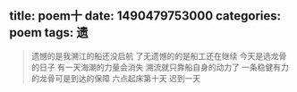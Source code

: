 title: poem十
date: 1490479753000
categories: poem
tags: 遗
---
> 遗憾的是我溯江的船还没启航
了无遗憾的的是船工还在继续
今天是选龙骨的日子
有一天海潮的力量会消失
溯流就只靠船自身的动力了
一条稳健有力的龙骨可是到达的保障
六点起床第十天 迟到一天